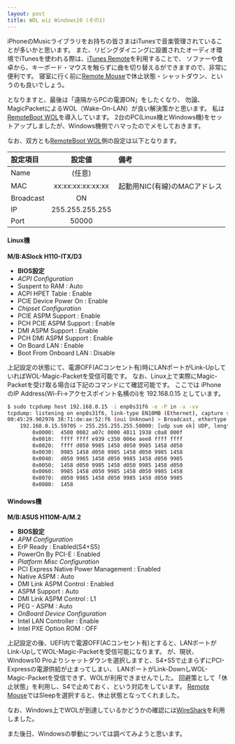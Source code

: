 ```yaml
---
layout: post
title: WOL wiz Windows10 (その1)
---
```


iPhoneのMusicライブラリをお持ちの皆さまはiTunesで音楽管理されていることが多いかと思います。
また、リビングダイニングに設置されたオーディオ環境でiTunesを使われる際は、[iTunes Remote](https://itunes.apple.com/jp/app/itunes-remote/id284417350?mt=8)を利用することで、
ソファーや食卓から、キーボード・マウスを触らずに曲を切り替えるができますので、非常に便利です。
寝室に行く前に[Remote Mouse](https://www.remotemouse.net/)で休止状態・シャットダウン、というのも良いでしょう。

となりますと、最後は「遠隔からPCの電源ON」をしたくなり、
勿論、MagicPacketによるWOL（Wake-On-LAN）が良い解決策かと思います。
私は[RemoteBoot WOL](https://itunes.apple.com/jp/app/remoteboot-wol/id310369182?mt=8)を導入しています。
2台のPC(Linux機とWindows機)をセットアップしましたが、Windows機側でハマったのでメモしておきます。

<!--break-->

なお、双方とも[RemoteBoot WOL](https://itunes.apple.com/jp/app/remoteboot-wol/id310369182?mt=8)側の設定は以下となります。

| 設定項目 | 設定値 | 備考 |
|:---------|:------:|:-----|
|Name      | (任意) | |
|MAC       | xx:xx:xx:xx:xx:xx | 起動用NIC(有線)のMACアドレス |
|Broadcast | ON     | |
|IP        | 255.255.255.255 | |
|Port      | 50000  | |

#### Linux機

**M/B:ASlock H110-ITX/D3**

- **BIOS設定**
 - *ACPI Configuration*
  - Suspent to RAM : Auto
  - ACPI HPET Table : Enable
  - PCIE Device Power On : Enable
 - *Chipset Configuration*
  - PCIE ASPM Support : Enable
  - PCH PCIE ASPM Support : Enable
  - DMI ASPM Support : Enable
  - PCH DMI ASPM Support : Enable
  - On Board LAN : Enable
  - Boot From Onboard LAN : Disable

上記設定の状態にて、電源OFF(ACコンセント有)時にLANポートがLink-UpしていればWOL-Magic-Packetを受信可能です。
なお、Linux上で実際にMagic-Packetを受け取る場合は下記のコマンドにて確認可能です。
ここでは iPhone のIP Address(Wi-Fi->アクセスポイント名横のi)を 192.168.0.15 としています。

```bash
$ sudo tcpdump host 192.168.0.15 -i enp0s31f6 -e -P in -x -vv
tcpdump: listening on enp0s31f6, link-type EN10MB (Ethernet), capture size 65535 bytes
00:45:29.902976 38:71:de:ae:52:f6 (oui Unknown) > Broadcast, ethertype IPv4 (0x0800), length 144: (tos 0x0, ttl 64, id 41084, offset 0, flags [none], proto UDP (17), length 130)
    192.168.0.15.59705 > 255.255.255.255.50000: [udp sum ok] UDP, length 102
        0x0000:  4500 0082 a07c 0000 4011 1938 c0a8 000f
        0x0010:  ffff ffff e939 c350 006e aee8 ffff ffff
        0x0020:  ffff d050 9985 1458 d050 9985 1458 d050
        0x0030:  9985 1458 d050 9985 1458 d050 9985 1458
        0x0040:  d050 9985 1458 d050 9985 1458 d050 9985
        0x0050:  1458 d050 9985 1458 d050 9985 1458 d050
        0x0060:  9985 1458 d050 9985 1458 d050 9985 1458
        0x0070:  d050 9985 1458 d050 9985 1458 d050 9985
        0x0080:  1458
```


#### Windows機

**M/B:ASUS H110M-A/M.2**

- **BIOS設定**
 - *APM Configuration*
  - ErP Ready : Enabled(S4+S5)
  - PowerOn By PCI-E : Enabled
 - *Platform Misc Configuration*
  - PCI Express Native Power Management : Enabled
  - Native ASPM : Auto
  - DMI Link ASPM Control : Enabled
  - ASPM Support : Auto
  - DMI Link ASPM Control : L1
  - PEG - ASPM : Auto
 - *OnBoard Device Configuration*
  - Intel LAN Controller : Enable
  - Intel PXE Option ROM : OFF

上記設定の後、UEFI内で電源OFF(ACコンセント有)とすると、LANポートがLink-UpしてWOL-Magic-Packetを受信可能になります。
が、現状、Windows10 Proよりシャットダウンを選択しますと、S4+S5で止まらずにPCI-Expressの電源供給が止まってしまい、
LANポートがLink-DownしWOL-Magic-Packetを受信できず、WOLが利用できませんでした。
回避策として「休止状態」を利用し、S4で止めておく、という対応をしています。
[Remote Mouse](https://www.remotemouse.net/)ではSleepを選択すると、休止状態となってくれました。

なお、Windows上でWOLが到達しているかどうかの確認には[WireShark](https://www.wireshark.org/download.html)を利用しました。

また後日、Windowsの挙動については調べてみようと思います。
